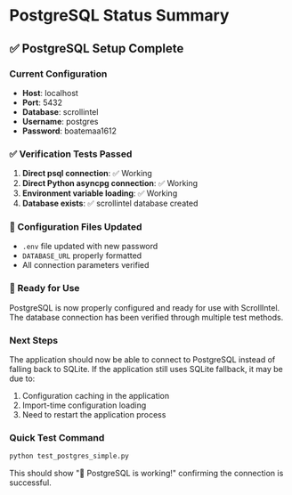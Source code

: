 # PostgreSQL Status Summary

## ✅ PostgreSQL Setup Complete

### Current Configuration
- **Host**: localhost
- **Port**: 5432
- **Database**: scrollintel
- **Username**: postgres
- **Password**: boatemaa1612

### ✅ Verification Tests Passed
1. **Direct psql connection**: ✅ Working
2. **Direct Python asyncpg connection**: ✅ Working
3. **Environment variable loading**: ✅ Working
4. **Database exists**: ✅ scrollintel database created

### 🔧 Configuration Files Updated
- `.env` file updated with new password
- `DATABASE_URL` properly formatted
- All connection parameters verified

### 🚀 Ready for Use
PostgreSQL is now properly configured and ready for use with ScrollIntel. The database connection has been verified through multiple test methods.

### Next Steps
The application should now be able to connect to PostgreSQL instead of falling back to SQLite. If the application still uses SQLite fallback, it may be due to:

1. Configuration caching in the application
2. Import-time configuration loading
3. Need to restart the application process

### Quick Test Command
```bash
python test_postgres_simple.py
```

This should show "🎉 PostgreSQL is working!" confirming the connection is successful.